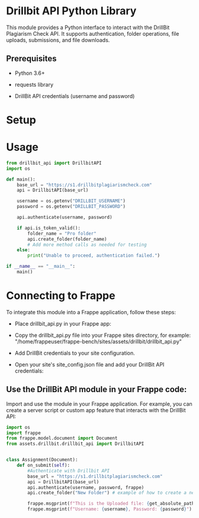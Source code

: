 # Drillbit API Python Library

This module provides a Python interface to interact with the DrillBit Plagiarism Check API. It supports authentication, folder operations, file uploads, submissions, and file downloads.

## Prerequisites

- Python 3.6+

- requests library

- DrillBit API credentials (username and password)


# Setup


# Usage
```python
from drillbit_api import DrillbitAPI
import os

def main():
    base_url = "https://s1.drillbitplagiarismcheck.com"
    api = DrillbitAPI(base_url)

    username = os.getenv("DRILLBIT_USERNAME")
    password = os.getenv("DRILLBIT_PASSWORD")

    api.authenticate(username, password)

    if api.is_token_valid():
        folder_name = "Pro folder"
        api.create_folder(folder_name)
        # Add more method calls as needed for testing
    else:
        print("Unable to proceed, authentication failed.")

if __name__ == "__main__":
    main()
```


# Connecting to Frappe
To integrate this module into a Frappe application, follow these steps:

- Place drillbit_api.py in your Frappe app:

- Copy the drillbit_api.py file into your Frappe sites directory, for example: "/home/frappeuser/frappe-bench/sites/assets/drillbit/drillbit_api.py"

- Add DrillBit credentials to your site configuration.

- Open your site's site_config.json file and add your DrillBit API credentials:

## Use the DrillBit API module in your Frappe code:

Import and use the module in your Frappe application. For example, you can create a server script or custom app feature that interacts with the DrillBit API:


```python
import os
import frappe
from frappe.model.document import Document
from assets.drillbit.drillbit_api import DrillbitAPI


class Assignment(Document):
    def on_submit(self):
        #Authenticate with Drillbit API
        base_url = "https://s1.drillbitplagiarismcheck.com"
        api = DrillbitAPI(base_url)
        api.authenticate(username, password, frappe)
        api.create_folder("New Folder") # example of how to create a new folder using the drillbit API.

        frappe.msgprint(f"This is the Uploaded file: {get_absolute_path(uploaded_file)}")
        frappe.msgprint(f"Username: {username}, Password: {password}")

```
